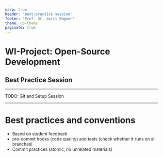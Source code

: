 ```yaml
---
marp: true
header: 'Best-practice session'
footer: 'Prof. Dr. Gerit Wagner'
theme: ub-theme
paginate: true
---
```


# WI-Project: Open-Source Development

## Best Practice Session

---
<!-- paginate: true -->

TODO: Git and Setup Session


---

# Best practices and conventions

- Based on student feedback
- pre-commit hooks (code quality) and tests (check whether it runs on all branches)
- Commit practices (atomic, no unrelated materials)